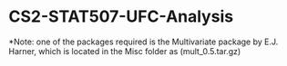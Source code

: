 # CS2-STAT507-UFC-Analysis


*Note: one of the packages required is the Multivariate package by E.J. Harner, which is located in the Misc folder as (mult_0.5.tar.gz)
